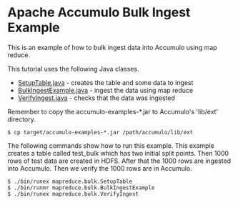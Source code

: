 <!--
Licensed to the Apache Software Foundation (ASF) under one or more
contributor license agreements.  See the NOTICE file distributed with
this work for additional information regarding copyright ownership.
The ASF licenses this file to You under the Apache License, Version 2.0
(the "License"); you may not use this file except in compliance with
the License.  You may obtain a copy of the License at

    http://www.apache.org/licenses/LICENSE-2.0

Unless required by applicable law or agreed to in writing, software
distributed under the License is distributed on an "AS IS" BASIS,
WITHOUT WARRANTIES OR CONDITIONS OF ANY KIND, either express or implied.
See the License for the specific language governing permissions and
limitations under the License.
-->
# Apache Accumulo Bulk Ingest Example

This is an example of how to bulk ingest data into Accumulo using map reduce.

This tutorial uses the following Java classes.

 * [SetupTable.java] - creates the table and some data to ingest
 * [BulkIngestExample.java] - ingest the data using map reduce
 * [VerifyIngest.java] - checks that the data was ingested
 
Remember to copy the accumulo-examples-\*.jar to Accumulo's 'lib/ext' directory.

    $ cp target/accumulo-examples-*.jar /path/accumulo/lib/ext

The following commands show how to run this example. This example creates a
table called test_bulk which has two initial split points. Then 1000 rows of
test data are created in HDFS. After that the 1000 rows are ingested into
Accumulo. Then we verify the 1000 rows are in Accumulo. 

    $ ./bin/runex mapreduce.bulk.SetupTable
    $ ./bin/runmr mapreduce.bulk.BulkIngestExample
    $ ./bin/runex mapreduce.bulk.VerifyIngest

[SetupTable.java]: ../src/main/java/org/apache/accumulo/examples/mapreduce/bulk/SetupTable.java
[BulkIngestExample.java]:  ../src/main/java/org/apache/accumulo/examples/mapreduce/bulk/BulkIngestExample.java
[VerifyIngest.java]: ../src/main/java/org/apache/accumulo/examples/mapreduce/bulk/VerifyIngest.java
